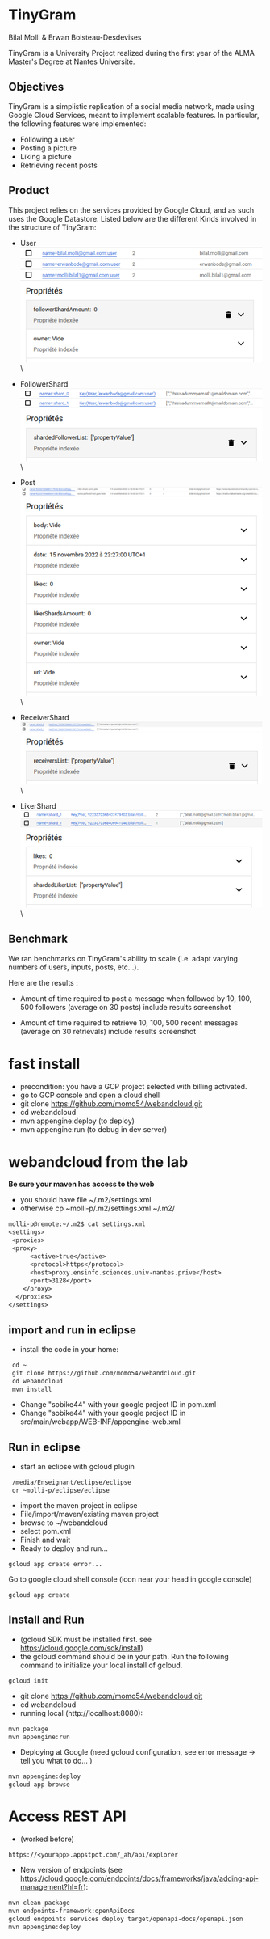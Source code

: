 # TinyGram
Bilal Molli & Erwan Boisteau-Desdevises


TinyGram is a University Project realized during the first year of the ALMA Master's Degree at Nantes Université.

## Objectives

TinyGram is a simplistic replication of a social media network, made using Google Cloud Services, meant to implement scalable features. 
In particular, the following features were implemented: 
- Following a user
- Posting a picture
- Liking a picture
- Retrieving recent posts

## Product

This project relies on the services provided by Google Cloud, and as such uses the Google Datastore. Listed below are the different Kinds involved in the structure of TinyGram: 
* User\
![UserKindPicture](./images/user_kind_picture.png)\
![UserProperties](./images/user_properties.png)\

* FollowerShard \
![FollowerShard](./images/follower_shard_kind_picture.png)\
![FollowerProperties](./images/follower_shard_properties.png)\

* Post\
![PostKindPicture](./images/post_kind_picture.png)\
![PostProperties](./images/post_properties.png)\

* ReceiverShard\
![ReceiverShardKindPicture](./images/receiver_shard_kind_picture.png)\
![ReceiverShardProperties](./images/receiver_shard_properties.png)\

* LikerShard\
![LikerShardKindPicture](./images/liker_shard_kind_picture.png)\
![LikerProperties](./images/liker_shard_properties.png)\

## Benchmark

We ran benchmarks on TinyGram's ability to scale (i.e. adapt varying numbers of users, inputs, posts, etc...).

Here are the results :

* Amount of time required to post a message when followed by 10, 100, 500 followers (average on 30 posts)
include results screenshot

* Amount of time required to retrieve 10, 100, 500 recent messages (average on 30 retrievals) 
include results screenshot

# fast install

* precondition: you have a GCP project selected with billing activated. 
* go to GCP console and open a cloud shell
* git clone https://github.com/momo54/webandcloud.git
* cd webandcloud
* mvn appengine:deploy (to deploy)
* mvn appengine:run (to debug in dev server)

# webandcloud from the lab

**Be sure your maven has access to the web**
* you should have file ~/.m2/settings.xml
* otherwise cp ~molli-p/.m2/settings.xml ~/.m2/

```
molli-p@remote:~/.m2$ cat settings.xml
<settings>
 <proxies>
 <proxy>
      <active>true</active>
      <protocol>https</protocol>
      <host>proxy.ensinfo.sciences.univ-nantes.prive</host>
      <port>3128</port>
    </proxy>
  </proxies>
</settings>
```

## import and run in eclipse
* install the code in your home:
```
 cd ~
 git clone https://github.com/momo54/webandcloud.git
 cd webandcloud
 mvn install
```
* Change "sobike44" with your google project ID in pom.xml
* Change "sobike44" with your google project ID in src/main/webapp/WEB-INF/appengine-web.xml

## Run in eclipse

* start an eclipse with gcloud plugin
```
 /media/Enseignant/eclipse/eclipse
 or ~molli-p/eclipse/eclipse
 ```
* import the maven project in eclipse
 * File/import/maven/existing maven project
 * browse to ~/webandcloud
 * select pom.xml
 * Finish and wait
 * Ready to deploy and run...
 ```
 gcloud app create error...
 ```
 Go to google cloud shell console (icon near your head in google console)
 ```
 gcloud app create
 ```


## Install and Run 
* (gcloud SDK must be installed first. see https://cloud.google.com/sdk/install)
 * the gcloud command should be in your path. Run the following command to initialize your local install of gcloud.
```
gcloud init
```
* git clone https://github.com/momo54/webandcloud.git
* cd webandcloud
* running local (http://localhost:8080):
```
mvn package
mvn appengine:run
```
* Deploying at Google (need gcloud configuration, see error message -> tell you what to do... 
)
```
mvn appengine:deploy
gcloud app browse
```

# Access REST API
* (worked before) 
```
https://<yourapp>.appstpot.com/_ah/api/explorer
```
* New version of endpoints (see https://cloud.google.com/endpoints/docs/frameworks/java/adding-api-management?hl=fr):
```
mvn clean package
mvn endpoints-framework:openApiDocs
gcloud endpoints services deploy target/openapi-docs/openapi.json 
mvn appengine:deploy
```
